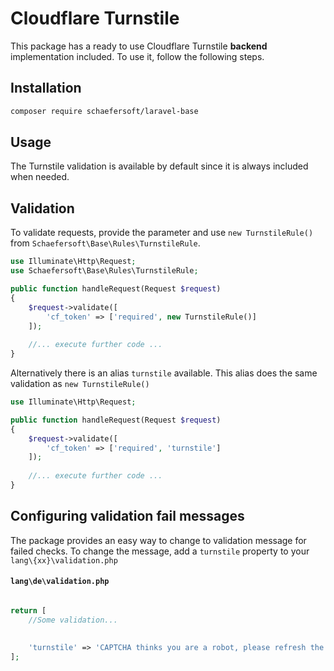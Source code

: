 # Cloudflare Turnstile

This package has a ready to use Cloudflare Turnstile **backend** implementation included. To use it, follow the following steps.

## Installation

```bash
composer require schaefersoft/laravel-base
```

## Usage
The Turnstile validation is available by default since it is always included when needed.

## Validation
To validate requests, provide the parameter and use `new TurnstileRule()` from `Schaefersoft\Base\Rules\TurnstileRule`.

````php
use Illuminate\Http\Request;
use Schaefersoft\Base\Rules\TurnstileRule;

public function handleRequest(Request $request)
{
    $request->validate([
        'cf_token' => ['required', new TurnstileRule()]
    ]);
    
    //... execute further code ...
}
````

Alternatively there is an alias `turnstile` available. This alias does the same validation as `new TurnstileRule()`
````php
use Illuminate\Http\Request;

public function handleRequest(Request $request)
{
    $request->validate([
        'cf_token' => ['required', 'turnstile']
    ]);
    
    //... execute further code ...
}

````

## Configuring validation fail messages

The package provides an easy way to change to validation message for failed checks. To change the message, add a `turnstile` property to your `lang\{xx}\validation.php`

#### **`lang\de\validation.php`**
````php

return [
    //Some validation...
    
    
    'turnstile' => 'CAPTCHA thinks you are a robot, please refresh the page.'
];
````

